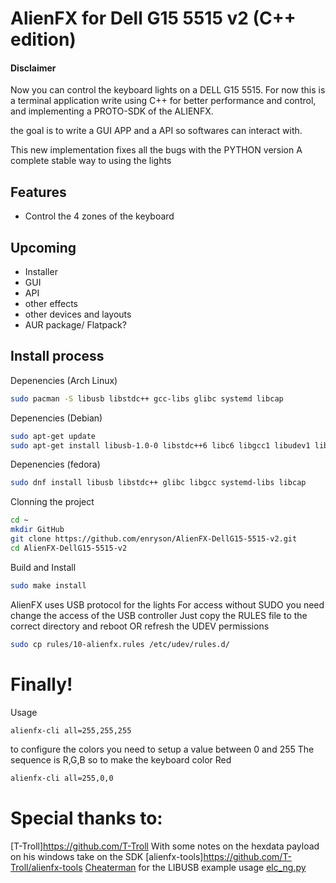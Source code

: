 # AlienFX for Dell G15 5515 v2 (C++ edition)

#### Disclaimer
Now you can control the keyboard lights on a DELL G15 5515.
For now this is a terminal application write using C++ for better performance and control, and implementing a PROTO-SDK of the ALIENFX.

the goal is to write a GUI APP and a API so softwares can interact with.

This new implementation fixes all the bugs with the PYTHON version
A complete stable way to using the lights

## Features
- Control the 4 zones of the keyboard

## Upcoming
- Installer
- GUI
- API
- other effects
- other devices and layouts
- AUR package/ Flatpack?

## Install process

Depenencies (Arch Linux)
```sh
sudo pacman -S libusb libstdc++ gcc-libs glibc systemd libcap
```
Depenencies (Debian)
```sh
sudo apt-get update
sudo apt-get install libusb-1.0-0 libstdc++6 libc6 libgcc1 libudev1 libcap2
```

Depenencies (fedora)
```sh
sudo dnf install libusb libstdc++ glibc libgcc systemd-libs libcap
```

Clonning the project
```sh
cd ~
mkdir GitHub
git clone https://github.com/enryson/AlienFX-DellG15-5515-v2.git
cd AlienFX-DellG15-5515-v2

```

Build and Install
```sh
sudo make install

```

AlienFX uses USB protocol for the lights
For access without SUDO you need change the access of the USB controller
Just copy the RULES file to the correct directory and reboot OR refresh the UDEV permissions
```sh
sudo cp rules/10-alienfx.rules /etc/udev/rules.d/
```

# Finally!

Usage
```sh
alienfx-cli all=255,255,255

```
to configure the colors you need to setup a value between 0 and 255
The sequence is R,G,B
so to make the keyboard color Red
```sh
alienfx-cli all=255,0,0

```

# Special thanks to:
[T-Troll]https://github.com/T-Troll With some notes on the hexdata payload on his windows take on the SDK [alienfx-tools]https://github.com/T-Troll/alienfx-tools
[Cheaterman](https://gist.github.com/Cheaterman) for the LIBUSB example usage [elc_ng.py](https://gist.github.com/Cheaterman/accd912c6886f4055f45d0594b88553c)
